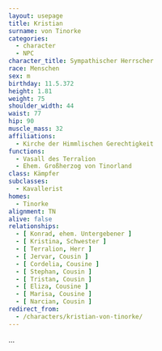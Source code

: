 ```yaml
---
layout: usepage
title: Kristian
surname: von Tinorke
categories:
  - character
  - NPC
character_title: Sympathischer Herrscher
race: Menschen
sex: m
birthday: 11.5.372
height: 1.81
weight: 75
shoulder_width: 44
waist: 77
hip: 90
muscle_mass: 32
affiliations:
  - Kirche der Himmlischen Gerechtigkeit
functions:
  - Vasall des Terralion
  - Ehem. Großherzog von Tinorland
class: Kämpfer
subclasses:
  - Kavallerist
homes:
  - Tinorke
alignment: TN
alive: false
relationships:
  - [ Konrad, ehem. Untergebener ]
  - [ Kristina, Schwester ]
  - [ Terralion, Herr ]
  - [ Jervar, Cousin ]
  - [ Cordelia, Cousine ]
  - [ Stephan, Cousin ]
  - [ Tristan, Cousin ]
  - [ Eliza, Cousine ]
  - [ Marisa, Cousine ]
  - [ Narcian, Cousin ]
redirect_from:
  - /characters/kristian-von-tinorke/
---
```


...